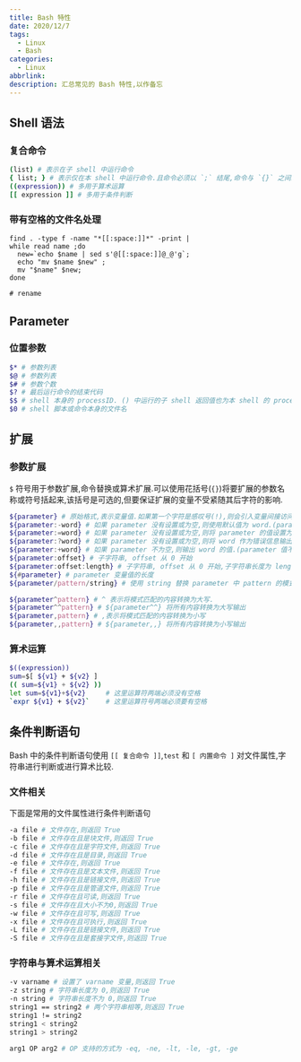 ```yaml
---
title: Bash 特性
date: 2020/12/7
tags:
  - Linux
  - Bash
categories:
  - Linux
abbrlink: 
description: 汇总常见的 Bash 特性,以作备忘
---
```


## Shell 语法

### 复合命令

```bash
(list) # 表示在子 shell 中运行命令
{ list; } # 表示仅在本 shell 中运行命令.且命令必须以 `;` 结尾,命令与 `{}` 之间必须有空格
((expression)) # 多用于算术运算
[[ expression ]] # 多用于条件判断
```

### 带有空格的文件名处理

```
find . -type f -name "*[[:space:]]*" -print | 
while read name ;do
  new=`echo $name | sed s'@[[:space:]]@_@'g`;
  echo "mv $name $new" ;
  mv "$name" $new;
done

# rename
```

## Parameter

### 位置参数

```bash
$* # 参数列表
$@ # 参数列表
$# # 参数个数
$? # 最后运行命令的结束代码
$$ # shell 本身的 processID. () 中运行的子 shell 返回值也为本 shell 的 processID
$0 # shell 脚本或命令本身的文件名
```

## 扩展

### 参数扩展

`$` 符号用于参数扩展,命令替换或算术扩展.可以使用花括号(`{}`)将要扩展的参数名称或符号括起来,该括号是可选的,但要保证扩展的变量不受紧随其后字符的影响.

```bash
${parameter} # 原始格式,表示变量值.如果第一个字符是感叹号(!),则会引入变量间接访问.如 name=admin;admin=pass,则 ${!name} 的值为 pass
${parameter:-word} # 如果 parameter 没有设置或为空,则使用默认值为 word.(parameter 值不变)
${parameter:=word} # 如果 parameter 没有设置或为空,则将 parameter 的值设置为 word
${parameter:?word} # 如果 parameter 没有设置或为空,则将 word 作为错误信息输出
${parameter:+word} # 如果 parameter 不为空,则输出 word 的值.(parameter 值不变)
${parameter:offset} # 子字符串, offset 从 0 开始
${parameter:offset:length} # 子字符串, offset 从 0 开始,子字符串长度为 length
${#parameter} # parameter 变量值的长度
${parameter/pattern/string} # 使用 string 替换 parameter 中 pattern 的模式匹配

${parameter^pattern} # ^ 表示将模式匹配的内容转换为大写.
${parameter^^pattern} # ${parameter^^} 将所有内容转换为大写输出 
${parameter,pattern} # ,表示将模式匹配的内容转换为小写
${parameter,,pattern} # ${parameter,,} 将所有内容转换为小写输出
```

### 算术运算

```bash
$((expression))
sum=$[ ${v1} + ${v2} ]
(( sum=${v1} + ${v2} ))
let sum=${v1}+${v2}     # 这里运算符两端必须没有空格
`expr ${v1} + ${v2}`    # 这里运算符号两端必须要有空格
```

## 条件判断语句

Bash 中的条件判断语句使用 `[[ 复合命令 ]]`,`test` 和 `[ 内置命令 ]` 对文件属性,字符串进行判断或进行算术比较.

### 文件相关

下面是常用的文件属性进行条件判断语句

```bash
-a file # 文件存在,则返回 True
-b file # 文件存在且是块文件,则返回 True
-c file # 文件存在且是字符文件,则返回 True
-d file # 文件存在且是目录,则返回 True
-e file # 文件存在,则返回 True
-f file # 文件存在且是文本文件,则返回 True
-h file # 文件存在且是链接文件,则返回 True
-p file # 文件存在且是管道文件,则返回 True
-r file # 文件存在且可读,则返回 True
-s file # 文件存在且大小不为0,则返回 True
-w file # 文件存在且可写,则返回 True
-x file # 文件存在且可执行,则返回 True
-L file # 文件存在且是链接文件,则返回 True
-S file # 文件存在且是套接字文件,则返回 True
```

### 字符串与算术运算相关

```bash
-v varname # 设置了 varname 变量,则返回 True
-z string # 字符串长度为 0,则返回 True
-n string # 字符串长度不为 0,则返回 True
string1 == string2 # 两个字符串相等,则返回 True
string1 != string2
string1 < string2
string1 > string2

arg1 OP arg2 # OP 支持的方式为 -eq, -ne, -lt, -le, -gt, -ge
```
